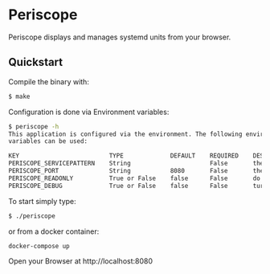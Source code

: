 # Periscope

Periscope displays and manages systemd units from your browser.

## Quickstart

Compile the binary with:

```bash
$ make
```

Configuration is done via Environment variables:

```bash
$ periscope -h
This application is configured via the environment. The following environment
variables can be used:

KEY                         TYPE             DEFAULT    REQUIRED    DESCRIPTION
PERISCOPE_SERVICEPATTERN    String                      False       the service filter to be applied to all systemd services
PERISCOPE_PORT              String           8080       False       the port to listen on
PERISCOPE_READONLY          True or False    false      False       do not allow write operations
PERISCOPE_DEBUG             True or False    false      False       turn on debug log
```

To start simply type:

```bash
$ ./periscope
```

or from a docker container:

```bash
docker-compose up
```

Open your Browser at http://localhost:8080
